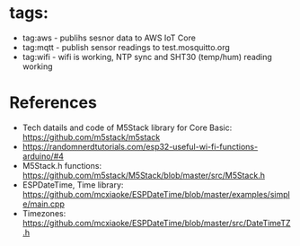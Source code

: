 # tags:
- tag:aws  - publihs sesnor data to AWS IoT Core
- tag:mqtt - publish sensor readings to test.mosquitto.org
- tag:wifi - wifi is working, NTP sync and SHT30 (temp/hum) reading working


# References
- Tech datails and code of M5Stack library for Core Basic: https://github.com/m5stack/m5stack
- https://randomnerdtutorials.com/esp32-useful-wi-fi-functions-arduino/#4
- M5Stack.h functions: https://github.com/m5stack/M5Stack/blob/master/src/M5Stack.h
- ESPDateTime, Time library: https://github.com/mcxiaoke/ESPDateTime/blob/master/examples/simple/main.cpp
- Timezones: https://github.com/mcxiaoke/ESPDateTime/blob/master/src/DateTimeTZ.h